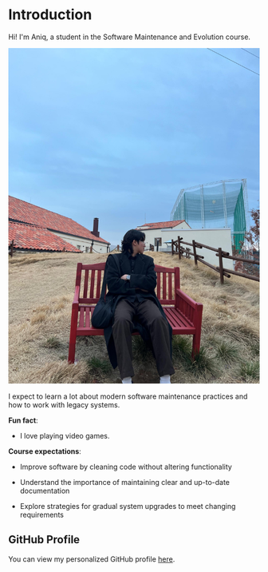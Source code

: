 # Introduction 

Hi! I'm Aniq, a student in the Software Maintenance and Evolution course.  

![My Image](https://github.com/SoftwareMaintenanceEvolution/tutorial-1-awgkuaaniq/blob/profile-upload/WhatsApp%20Image%202024-10-09%20at%201.09.08%20AM.jpeg)

I expect to learn a lot about modern software maintenance practices and how to work with legacy systems. 

**Fun fact**: 

- I love playing video games.

**Course expectations**:

- Improve software by cleaning code without altering functionality

- Understand the importance of maintaining clear and up-to-date documentation

- Explore strategies for gradual system upgrades to meet changing requirements

## GitHub Profile 
You can view my personalized GitHub profile 
[here](https://github.com/awgkuaaniq).
